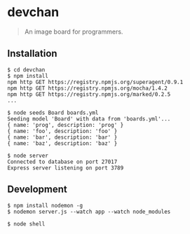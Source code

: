# devchan

> An image board for programmers.

## Installation

    $ cd devchan
    $ npm install
    npm http GET https://registry.npmjs.org/superagent/0.9.1
    npm http GET https://registry.npmjs.org/mocha/1.4.2
    npm http GET https://registry.npmjs.org/marked/0.2.5
    ...

    $ node seeds Board boards.yml
    Seeding model 'Board' with data from 'boards.yml'...
    { name: 'prog', description: 'prog' }
    { name: 'foo', description: 'foo' }
    { name: 'bar', description: 'bar' }
    { name: 'baz', description: 'baz' }

    $ node server
    Connected to database on port 27017
    Express server listening on port 3789

## Development

    $ npm install nodemon -g
    $ nodemon server.js --watch app --watch node_modules

    $ node shell
